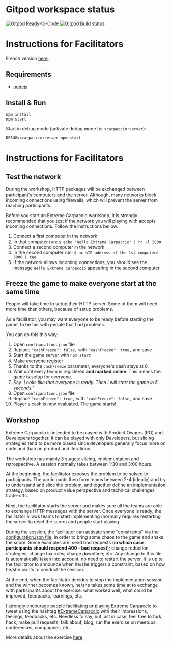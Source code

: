 # Gitpod workspace status

[![Gitpod Ready-to-Code](https://img.shields.io/badge/Gitpod-Ready--to--Code-blue?logo=gitpod)](https://gitpod.io/#https://gitlab.com/conserto/explorers/wip/extreme-carpaccio/server) 
[![Gitpod Build status](https://travis-ci.org/dlresende/extreme-carpaccio.svg?branch=master)]()

# Instructions for Facilitators

French version [here](./README-FR.md).

## Requirements
- [nodejs](https://nodejs.org/en/)

## Install & Run

```
npm install
npm start
```
Start in debug mode (activate debug mode for `xcarpaccio:server`):

```
DEBUG=xcarpaccio:server npm start
```

# Instructions for Facilitators
## Test the network
During the workshop, HTTP packages will be exchanged between participant's computers and the server. Although, many networks block incoming connections using firewalls, which will prevent the server from reaching participants.

Before you start an Extreme Carpaccio workshop, it is strongly recommended that you test if the network you will playing with accepts incoming connections. Follow the instructions bellow.

1. Connect a first computer in the network
1. In that computer run: `$ echo "Hello Extreme Carpaccio" | nc -l 3000`
1. Connect a second computer in the network
1. In the second computer run: `$ nc <IP address of the 1st computer> 3000 | tee `
1. If the network allows incoming connections, you should see the message `Hello Extreme Carpaccio` appearing in the second computer

## Freeze the game to make everyone start at the same time

People will take time to setup their HTTP server. Some of them will need more time than others, because of setup problems.

As a facilitator, you may want everyone to be ready before starting the game, to be fair with people that had problems.

You can do this this way:

1. Open ``configuration.json`` file 
1. Replace ``"cashFreeze": false,`` with ``"cashFreeze": true,`` and save
1. Start the game server with ``npm start``
1. Make everyone register
1. Thanks to the ``cashFreeze`` parameter, everyone's cash stays at 0.
1. Wait until every team is registered **and marked online**. This means the game is setup for everyone.
1. Say '*Looks like that everyone is ready. Then I will start the game in 5 seconds.*' 
1. Open ``configuration.json`` file 
1. Replace ``"cashFreeze": true,`` with ``"cashFreeze": false,`` and save
1. Player's cash is now evaluated. The game starts!

## Workshop
Extreme Carpaccio is intended to be played with Product Owners (PO) and Developers together. It can be played with only Developers, but slicing strategies tend to be more biased since developers generally focus more on code and than on product and iterations.

The workshop has mainly 3 stages: slicing, implementation and retrospective. A session normally takes between 1:30 and 3:00 hours.

At the beginning, the facilitator exposes the problem to be solved to participants. The participants then form teams between 2-4 (ideally) and try to understand and slice the problem, and together define an implementation strategy, based on product value perspective and technical challenges trade-offs.

Next, the facilitator starts the server and makes sure all the teams are able to exchange HTTP messages with the server. Once everyone is ready, the facilitator allows teams to start implementing (normally requires restarting the server to reset the score) and people start playing.

During the session, the facilitator can activate some "constraints" via the [configuration.json file](https://github.com/dlresende/extreme-carpaccio/blob/master/server/configuration.json), in order to bring some chaos to the game and shake the score. Some examples are: send bad requests (**in which case participants should respond 400 - bad request**); change reduction strategies; change tax rules; charge downtime; etc. Any change to this file is automatically taken into account, no need to restart the server. It is up to the facilitator to announce when he/she triggers a constraint, based on how he/she wants to conduct the session.

At the end, when the facilitator decides to stop the implementation session and the winner becomes known, he/she takes some time at to exchange with participants about the exercise: what worked well, what could be improved, feedbacks, learnings, etc.

I strongly encourage people facilitating or playing Extreme Carpaccio to tweet using the hashtag [#ExtremeCarpaccio](https://twitter.com/search?vertical=default&q=%22extreme%20carpaccio%22%20OR%20%22Xtreme%20carpaccio%22%20OR%20%23ExtremeCarpaccio&src=typd) with their impressions, feelings, feedbacks, etc. Needless to say, but just in case, feel free to fork, hack, make pull requests, talk about, blog, run the exercise on meetups, conferences, compagnies, etc.

More details about the exercise [here](https://diegolemos.net/2016/01/07/extreme-carpaccio/).
